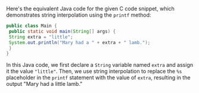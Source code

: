 Here's the equivalent Java code for the given C code snippet, which demonstrates string interpolation using the `printf` method:
```java
public class Main {
 public static void main(String[] args) {
 String extra = "little";
 System.out.println("Mary had a " + extra + " lamb.");
 }
}
```
In this Java code, we first declare a `String` variable named `extra` and assign it the value `"little"`. Then, we use string interpolation to replace the `%s` placeholder in the `printf` statement with the value of `extra`, resulting in the output "Mary had a little lamb."

